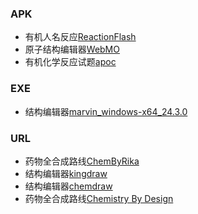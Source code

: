 ### APK

* 有机人名反应[ReactionFlash](https://github.com/Benzyl-titanium/Benzyl-titanium-will/releases/download/app/ReactionFlash.apk)  
* 原子结构编辑器[WebMO](https://github.com/Benzyl-titanium/Benzyl-titanium-will/releases/download/app/WebMO.apk)  
* 有机化学反应试题[apoc](https://github.com/Benzyl-titanium/Benzyl-titanium-will/releases/download/app/apoc.apk)  

### EXE

* 结构编辑器[marvin_windows-x64_24.3.0](https://github.com/Benzyl-titanium/Benzyl-titanium-will/releases/download/app/Marvin.zip)

### URL

* 药物全合成路线[ChemByRika](https://github.com/RikaKagurasaka/ChemByRika)  
* 结构编辑器[kingdraw](https://kingdraw.com/index?name=download)  
* 结构编辑器[chemdraw](https://revvitysignals.com/products/research/chemdraw)  
* 药物全合成路线[Chemistry By Design](https://chemistrybydesign.oia.arizona.edu/)
